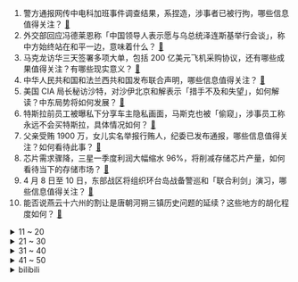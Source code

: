 1. 警方通报网传中电科加班事件调查结果，系捏造，涉事者已被行拘，哪些信息值得关注？ [:link:](https://www.zhihu.com/question/594232882)
2. 外交部回应冯德莱恩称「中国领导人表示愿与乌总统泽连斯基举行会谈」，称中方始终站在和平一边，意味着什么？ [:link:](https://www.zhihu.com/question/594198590)
3. 马克龙访华三天签署多项大单，包括 200 亿美元飞机采购协议，还有哪些成果值得关注？有哪些现实意义？ [:link:](https://www.zhihu.com/question/594216697)
4. 中华人民共和国和法兰西共和国发布联合声明，哪些信息值得关注？ [:link:](https://www.zhihu.com/question/594242866)
5. 美国 CIA 局长秘访沙特，对沙伊北京和解表示「措手不及和失望」，如何解读？中东局势将如何发展？ [:link:](https://www.zhihu.com/question/594205883)
6. 特斯拉前员工被曝私下分享车主隐私画面，马斯克也被「偷窥」，涉事员工称永远不会买特斯拉，具体情况如何？ [:link:](https://www.zhihu.com/question/594206534)
7. 父亲受贿 1900 万，女儿实名举报行贿人，纪委已发布通报，哪些信息值得关注？如何看待此事？ [:link:](https://www.zhihu.com/question/594000010)
8. 芯片需求骤降，三星一季度利润大幅缩水 96%，将削减存储芯片产量，如何看待当下的存储市场？ [:link:](https://www.zhihu.com/question/594173942)
9. 4 月 8 日至 10 日，东部战区将组织环台岛战备警巡和「联合利剑」演习，哪些信息值得关注？ [:link:](https://www.zhihu.com/question/594321537)
10. 能否说燕云十六州的割让是唐朝河朔三镇历史问题的延续？这些地方的胡化程度如何？ [:link:](https://www.zhihu.com/question/35595097)
<details>
<summary>11 ~ 20</summary>

11. 如何看待瑞典检方称北溪爆炸中使用的爆炸物「极不常见」，制造爆炸的最有可能是「一个由国家发起的团伙」？ [:link:](https://www.zhihu.com/question/594184042)
12. 《灌篮高手》的中国票房，能超过《铃芽之旅》吗? [:link:](https://www.zhihu.com/question/593939807)
13. 凌烟阁二十四功臣排座次，李靖为什么仅排第八？ [:link:](https://www.zhihu.com/question/593291076)
14. 像桃花源这样的封闭聚落最终都会因为近亲繁殖的问题而自然消亡吗？ [:link:](https://www.zhihu.com/question/594009656)
15. 明明新兰才是官配，为什么那么多人支持柯哀？ [:link:](https://www.zhihu.com/question/557395182)
16. 本田中国 3 月汽车销量 82041 辆，同比下降 18.8%，造成下降的主要因素是什么？ [:link:](https://www.zhihu.com/question/593991911)
17. 如果我每天下的围棋第一把必赢，我最高能获得什么成就？ [:link:](https://www.zhihu.com/question/593989834)
18. 想要裸辞，为什么身边的人总是劝我「骑驴找马」？ [:link:](https://www.zhihu.com/question/593528181)
19. 刘邦和项羽都是楚人，推翻秦朝后为什么不恢复楚国的文字货币？ [:link:](https://www.zhihu.com/question/593322083)
20. 杭州阿里巴巴注册资本由 122 亿人民币减至约 1.05 亿人民币，哪些信息值得关注？ [:link:](https://www.zhihu.com/question/594156898)
</details>
<details>
<summary>21 ~ 30</summary>

21. 男朋友总偷懒，用沐浴露洗脸怎么办？ [:link:](https://www.zhihu.com/question/590496984)
22. 鸡、鸭、鹅从1万米高空自由落体，会安全着陆吗？ [:link:](https://www.zhihu.com/question/593784402)
23. 为什么《老友记》的结尾大家各奔东西，而《生活大爆炸》的结尾没有如此? [:link:](https://www.zhihu.com/question/585546370)
24. 哪些中国人发明的东西在国内很普通，到了国外却倍受追捧？ [:link:](https://www.zhihu.com/question/299641618)
25. 男子取钱时 0.94 元遭抹零，银行回应「钱已补给客户，涉事营业员暂时停岗」，哪些信息值得关注？ [:link:](https://www.zhihu.com/question/594019872)
26. 我不想嫁过去跟男朋友一起还房贷是不是太自私了？ [:link:](https://www.zhihu.com/question/592329757)
27. 「新黄色新闻」兴起，像墙头小广告一样封面上挂着黄底黑字、镂空红字，为什么没营养的新闻越来越多了？ [:link:](https://www.zhihu.com/question/592729785)
28. 2023年有什么新发布，性价比高且影音性能很好的电视机推荐？ [:link:](https://www.zhihu.com/question/591140678)
29. 互联网+大学生创新创业大赛有用吗？ [:link:](https://www.zhihu.com/question/379073427)
30. 如何看待胖东来创始人怒斥加班文化称「加班是不道德的」？ [:link:](https://www.zhihu.com/question/593940939)
</details>
<details>
<summary>31 ~ 40</summary>

31. 跑步时小腿前侧疼是什么原因，有什么解决办法？ [:link:](https://www.zhihu.com/question/590319007)
32. 家有萌宠的你，有哪些周末活动会让你「乐在其中」？ [:link:](https://www.zhihu.com/question/593987718)
33. transformer为什么有利于并行计算？ [:link:](https://www.zhihu.com/question/593941226)
34. 美国长短期国债收益率倒挂幅度创数十年新高，这意味着什么？会对普通民众生活带来哪些影响？ [:link:](https://www.zhihu.com/question/594161790)
35. 为什么现在的围棋基本都是中盘胜？ [:link:](https://www.zhihu.com/question/593977616)
36. 什么叫围棋等勺流? [:link:](https://www.zhihu.com/question/593541164)
37. 「丰县生育八孩女子事件」相关案件一审宣判，其丈夫、被告人董志民被判有期徒刑九年，如何从法律角度解读？ [:link:](https://www.zhihu.com/question/594173801)
38. 孩子问，为什么树发的芽是红色的？ [:link:](https://www.zhihu.com/question/592816003)
39. 为什么网文中的叶、楚之类的大姓，在现实生活中感觉很少听说过？ [:link:](https://www.zhihu.com/question/593323067)
40. 2023 LPL 春季季后赛 EDG 3:1 击败 OMG 晋级胜者组决赛，如何评价这场比赛？ [:link:](https://www.zhihu.com/question/593997127)
</details>
<details>
<summary>41 ~ 50</summary>

41. 22-23 赛季 NBA 太阳 119:115 掘金，杜兰特 29+7，如何评价这场比赛？ [:link:](https://www.zhihu.com/question/594154559)
42. 电影《宇宙探索编辑部》中多次出现的「驴」有什么寓意？ [:link:](https://www.zhihu.com/question/593335954)
43. 全国户籍人口中有近三十万「张伟」，如何看待现今的「取名偏好」？你都接触过哪些好听的名字？ [:link:](https://www.zhihu.com/question/593589481)
44. 重庆姐弟坠亡案二审细节曝光，张波叶诚尘翻供，后者称自己有精神疾病，公诉方举证驳斥，如何从法律角度解读？ [:link:](https://www.zhihu.com/question/594173001)
45. 留数定理能和安培环路定理联系起来吗？ [:link:](https://www.zhihu.com/question/593230446)
46. 日本前 100 姓氏有哪些是来源于贵族、大名？ [:link:](https://www.zhihu.com/question/593350157)
47. 假如马嘎尔尼来华发生在明朝初期，可能会是什么结果？ [:link:](https://www.zhihu.com/question/593961714)
48. 数学学科是否存在过因数学界前沿研究进展而改变基础数学教育方式或思维的例子？ [:link:](https://www.zhihu.com/question/592500643)
49. 抖音和腾讯视频达成合作，将围绕长短视频联动推广、短视频二次创作等方面展开探索，如何看待此次合作？ [:link:](https://www.zhihu.com/question/594160208)
50. 盘点 A 股实控人离婚案大多「离」在股价上升期，此次周鸿祎「90 亿离婚」会带崩 AI 炒作浪潮吗？ [:link:](https://www.zhihu.com/question/593961599)
</details><details>
<summary>bilibili</summary>

1. 法院传票、巨额赔款、全网道歉，这就是他揭露黑暗的后果 [:link:](//www.bilibili.com/video/BV1Uh411u7sA)
2. 有的人一直在长大，有的人却不会变老了 [:link:](//www.bilibili.com/video/BV1jm4y167fE)
3. 我给自己办了一场“葬礼” [:link:](//www.bilibili.com/video/BV1Vm4y167AC)
4. “愿我们都能成为自己期待的样子” [:link:](//www.bilibili.com/video/BV1aM411T7pF)
5. 保证没P图！你吃过比这更大的吗？ [:link:](//www.bilibili.com/video/BV1DN411A7Fr)
6. 没错 我要结束和她四年的男女朋友关系了 [:link:](//www.bilibili.com/video/BV1K84y1u7XT)
7. 【何同学VLOG】为什么我们一期视频做了五个月... [:link:](//www.bilibili.com/video/BV12h411u7DM)
8. 一战中的闪避王是谁？【硬核狠人50】 [:link:](//www.bilibili.com/video/BV1h84y1u7se)
9. 来自卢森堡的退休警察，不远万里扎根在这片土地上，亲历山村巨变 [:link:](//www.bilibili.com/video/BV1jj411c7g1)
10. 一口气看完第三季！大帝的终生噩梦！《叶卡捷琳娜大帝》S3全 [:link:](//www.bilibili.com/video/BV1ws4y1S7kG)
<details>
<summary>11 ~ 20</summary>

11. 2023年3月，人类终究走上了一条无法回头的路 [:link:](//www.bilibili.com/video/BV1VL411U7MU)
12. 【warma】我要写书啦！！！ [:link:](//www.bilibili.com/video/BV1oM4y1y7Q4)
13. Around The World ⧸ MONKEY MAJIK【月ノ美兎 (cover)】 [:link:](//www.bilibili.com/video/BV1ac411W761)
14. 深度|| 始起义！遍地复国！八千子弟过江！很遗憾，军国主义大秦再灭东方 [:link:](//www.bilibili.com/video/BV1nc411W7KL)
15. 如何在手榴弹爆炸中生还？ [:link:](//www.bilibili.com/video/BV1Cv4y1p7Ab)
16. 全 输 出 绫 华 .exe [:link:](//www.bilibili.com/video/BV1gh411G7Fw)
17. 花1000元吃到了这辈子最好吃的龙虾，这么上流的印度菜你见过吗？【凭啥这么贵ep56-KLAY现代印度餐厅】 [:link:](//www.bilibili.com/video/BV1Ps4y1S7rt)
18. 如果草太变成了尖叫鸡！[铃芽之旅] [:link:](//www.bilibili.com/video/BV1um4y167Ks)
19. 一根枝条，削皮，包上香蕉，套上一次性杯子，奇怪的知识增加了 [:link:](//www.bilibili.com/video/BV1AL411U78H)
20. 骑行青海湖，遭遇狂风大雪，傍晚入住烂尾楼有床有炉子真不错 [:link:](//www.bilibili.com/video/BV1pM411T774)
</details>
<details>
<summary>21 ~ 30</summary>

21. 【全网最详】旅美熊猫究竟有没有被虐待？官方反复辟谣没人听？ [:link:](//www.bilibili.com/video/BV1hs4y1U7gs)
22. 你们点外卖时，有被这些乱收包装费的商家偷袭过吗？点了这么多年外卖，感觉加起来都亏了一台手机了 [:link:](//www.bilibili.com/video/BV13T411x7yM)
23. 假如《滕王阁序》是你写的高考作文，年度爽文！ [:link:](//www.bilibili.com/video/BV1a84y1u7uh)
24. 【惊霆无声】明日方舟 主线第十二章 磨难险地环境 摆完挂机 简单好抄 [:link:](//www.bilibili.com/video/BV1oL411m7bL)
25. 说不心动，是假的！！.... [:link:](//www.bilibili.com/video/BV1ov4y1n71h)
26. 隋卞一做| 去了湖南一趟！你们最想要的皮蛋肉丸复刻！熬到凌晨两点多，终于给你们整出来了！ [:link:](//www.bilibili.com/video/BV14T411s7YD)
27. 被训练了十年的Ai做的游戏 [:link:](//www.bilibili.com/video/BV11h411u7rh)
28. 婚纱也满意！结婚照也满意！超开心的三月vlog！ [:link:](//www.bilibili.com/video/BV1Av4y1W7vN)
29. 男人减速带之手工技巧 [:link:](//www.bilibili.com/video/BV1Pg4y1g7DZ)
30. 学了这么多年语文，你读过最狂的一句诗是什么？ [:link:](//www.bilibili.com/video/BV1HN411A7tz)
</details>
<details>
<summary>31 ~ 40</summary>

31. 那就，好好道别吧… [:link:](//www.bilibili.com/video/BV1yV4y1S75T)
32. 一种很新的画 [:link:](//www.bilibili.com/video/BV1Nm4y1B79S)
33. 全 员 干 饭，但 高 端 局 [:link:](//www.bilibili.com/video/BV1Pk4y1v7uc)
34. 30洗只小土基，差点亏本 [:link:](//www.bilibili.com/video/BV1Mv4y1W7ud)
35. 苹果嘉儿AKA马国矿工 [:link:](//www.bilibili.com/video/BV1Vm4y167zg)
36. 为她做的立体书，在完工的那晚燃尽 [:link:](//www.bilibili.com/video/BV1GX4y1k71G)
37. 【深度】40分钟看懂1929大萧条+80通胀+08次贷+23硅谷四次金融危机 [:link:](//www.bilibili.com/video/BV1Ts4y1S7jh)
38. 狗子买烟被跟踪，单身狗少走夜路 [:link:](//www.bilibili.com/video/BV1H24y157ex)
39. 好想把这件衣服焊在身上！ [:link:](//www.bilibili.com/video/BV17X4y1k7G8)
40. 休息是被允许的 [:link:](//www.bilibili.com/video/BV1ph411g7xu)
</details>
<details>
<summary>41 ~ 50</summary>

41. 不用魔法和账号！无限次数免费使用ChatGPT [:link:](//www.bilibili.com/video/BV1Xk4y1e7ar)
42. JISOO金智秀-Flower舞蹈表演视频 [:link:](//www.bilibili.com/video/BV1aa4y1K7T3)
43. 柒个我——影流之主 [:link:](//www.bilibili.com/video/BV1qm4y1q7uB)
44. 穿德式军服？玩手撕坦克！这抗日神剧都快拍成超英电影了！ [:link:](//www.bilibili.com/video/BV1Cv4y1n7Jd)
45. Inception工作室概念PV丨欢迎光临——天字七六！ [:link:](//www.bilibili.com/video/BV1Kk4y1v7wK)
46. 一个上班族转做美食博主了 [:link:](//www.bilibili.com/video/BV1Nh411g7Yp)
47. 双 重 天 晶 破 [:link:](//www.bilibili.com/video/BV1Go4y1p7jK)
48. 这是什么牌子啊 [:link:](//www.bilibili.com/video/BV1WM4y1m7hj)
49. JISOO - ‘FLOWER’ DANCE PERFORMANCE VIDEO [:link:](//www.bilibili.com/video/BV1gL411U7tA)
50. 反正它们不加班！ [:link:](//www.bilibili.com/video/BV1UM411T7DN)
</details>
<details>
<summary>51 ~ 60</summary>

51. 我给40个人类幼崽做饭的一天。 [:link:](//www.bilibili.com/video/BV1TL411U7HA)
52. 改造完就同时拥有“两个女朋友”是什么体验，最后哥们的眼神说明一切。 [:link:](//www.bilibili.com/video/BV1Do4y1H7GJ)
53. 当一群陌生i人被塞进一间KTV [:link:](//www.bilibili.com/video/BV1ML411U7qd)
54. 【猛男舞团】这就是二次元舞蹈吗？ [:link:](//www.bilibili.com/video/BV1cj411A7GA)
55. 这些功能饮品我怀疑是以毒攻毒 [:link:](//www.bilibili.com/video/BV1jo4y1p7JX)
56. 二期踩雷，杭州真的要变美食荒漠了 [:link:](//www.bilibili.com/video/BV1ms4y127GE)
57. 【原神】「神っぽいな (像神一样呐)」运动捕捉 【MMD】 [:link:](//www.bilibili.com/video/BV1Yc411W7Sz)
58. 《明日方舟》EP - Squad Unknown [:link:](//www.bilibili.com/video/BV1Rh411u7mf)
59. 小哀： 听 说 我 上 热 搜 了？ [:link:](//www.bilibili.com/video/BV1iX4y1k7B5)
60. 快让你们的好兄弟给你搞一台宝马RR！ [:link:](//www.bilibili.com/video/BV1Fs4y1m7qN)
</details>
<details>
<summary>61 ~ 70</summary>

61. 王老菊教你魔力大刀 [:link:](//www.bilibili.com/video/BV1gk4y1v7vi)
62. 【时代少年团】《背对地球奔跑》MV [:link:](//www.bilibili.com/video/BV1b84y1T7Jk)
63. 我爸说男人要浪漫！ [:link:](//www.bilibili.com/video/BV1yh41137Zn)
64. 18分爆炸开局，十年脑淤血都写不出的降智剧情，DC最新狠活儿《哥谭骑士》 [:link:](//www.bilibili.com/video/BV1Eg4y1g746)
65. 阴天，在不开灯的房间。 [:link:](//www.bilibili.com/video/BV1nh411g7m2)
66. 美国留学vlog｜人生中的第一场演唱会是泰勒斯威夫特！！ [:link:](//www.bilibili.com/video/BV1ka4y1K7xK)
67. 我用3D打印机打印了一个雪橇，然后从万米雪山滑下 [:link:](//www.bilibili.com/video/BV1A24y157kj)
68. 同志们， 能否停留两分钟！！ [:link:](//www.bilibili.com/video/BV1wT411x72Y)
69. 当我瞒着家人报了清华...我爸哭的比我还惨 [:link:](//www.bilibili.com/video/BV1gs4y1S7P8)
70. 好吃，但我真的很震惊！ [:link:](//www.bilibili.com/video/BV1us4y1E7z9)
</details>
<details>
<summary>71 ~ 80</summary>

71. 顺利而又尴尬的入职了！ [:link:](//www.bilibili.com/video/BV1Y24y157UF)
72. 去央视做饭是什么体验 [:link:](//www.bilibili.com/video/BV1324y1L7j3)
73. 我不喊停得扣到凌晨了！ [:link:](//www.bilibili.com/video/BV1Nj411A7ZY)
74. 这个国家把《原神》的整活搬到生活方方面面 [:link:](//www.bilibili.com/video/BV17g4y1g7YP)
75. 先用阿拉伯帝国城市规划，再去启动心灵信标！【帝国时代4】 [:link:](//www.bilibili.com/video/BV1pk4y1v7nF)
76. 一些实用的英语口语84 [:link:](//www.bilibili.com/video/BV1ws4y1S7Wu)
77. 午夜现场第二章，南极科考发现外星生物！？ [:link:](//www.bilibili.com/video/BV1wM4y1m7gW)
78. 我又又被短视频商品给欺骗了！ [:link:](//www.bilibili.com/video/BV1dm4y1q76t)
79. 极限长沙一日游！大 学 生 特 种 兵 [:link:](//www.bilibili.com/video/BV1c84y1T7VL)
80. 因为热爱，所以坚持 [:link:](//www.bilibili.com/video/BV11j411w7a9)
</details>
<details>
<summary>81 ~ 90</summary>

81. 这10本绿色言情小说，是要传给我孙女的 [:link:](//www.bilibili.com/video/BV1DN411A7dS)
82. 按照观众描述画美少女3.0 [:link:](//www.bilibili.com/video/BV1ng4y1g7Z7)
83. 恐龙大量死亡，远古生物“幽灵蛸”登场！ [:link:](//www.bilibili.com/video/BV1ua4y1M72J)
84. 不一样的糖醋鱼切法,你们学会了吗 [:link:](//www.bilibili.com/video/BV1nj411A7U1)
85. 【暗区突围版本PV】决战电视台，探寻黑门背后的秘密 [:link:](//www.bilibili.com/video/BV1Kc411s7vi)
86. 第39集丨50块钱给建材店拍宣传片 [:link:](//www.bilibili.com/video/BV1s24y1j733)
87. 我们都曾忽略自己所拥有的宝藏，只有经历磨难才会将它挖掘 [:link:](//www.bilibili.com/video/BV16L411m77f)
88. 从铀矿石的开采，一直到核燃料棒的制作过程 [:link:](//www.bilibili.com/video/BV1vs4y1E7TL)
89. 杀妻、逼婚、踹儿子，汉唐外戚治好了我的精神内耗。    【大汉崛起·外戚】 [:link:](//www.bilibili.com/video/BV1aV4y1S7kJ)
90. 骑士为心爱的往后淦掉国王后娶了侍女？ [:link:](//www.bilibili.com/video/BV1ra4y1K7nw)
</details>
<details>
<summary>91 ~ 100</summary>

91. 直 角 拐 弯 导 弹 ！【C4快乐阴人流#40】 [:link:](//www.bilibili.com/video/BV1N84y1u7s2)
92. 我华穿新皮肤，御驾亲征！ [:link:](//www.bilibili.com/video/BV1Gs4y1m78r)
93. 收手吧长安逸达！外面全是998！ [:link:](//www.bilibili.com/video/BV1kv4y1p7os)
94. “新海诚中的雨和晴，就像爱情中的我和你...” [:link:](//www.bilibili.com/video/BV13s4y1S7NV)
95. 【定格动画｜非AI】你是water 我是你的水 [:link:](//www.bilibili.com/video/BV1oX4y1r7Wt)
96. 十五种笔记标题写法！ [:link:](//www.bilibili.com/video/BV1WM4y1m7Z5)
97. ⚡扫 地 喵 喵 喵 [:link:](//www.bilibili.com/video/BV1hg4y1g72D)
98. 模拟器女司机/尘埃拉力赛2.0「阿根廷赛段」节选 [:link:](//www.bilibili.com/video/BV1Fj411A7jR)
99. 我决定换电脑了！ [:link:](//www.bilibili.com/video/BV1aM411T7Qt)
100. 我放弃了在回南天洗衣服 一个内裤都没得干的广东人的自白 [:link:](//www.bilibili.com/video/BV1CX4y1k7hg)
</details></details>